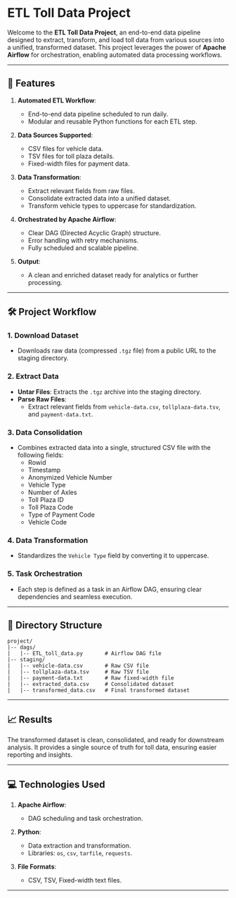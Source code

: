 # ETL Toll Data Project

Welcome to the **ETL Toll Data Project**, an end-to-end data pipeline designed to extract, transform, and load toll data from various sources into a unified, transformed dataset. This project leverages the power of **Apache Airflow** for orchestration, enabling automated data processing workflows.

---

## 🚀 Features

1. **Automated ETL Workflow**:
   - End-to-end data pipeline scheduled to run daily.
   - Modular and reusable Python functions for each ETL step.

2. **Data Sources Supported**:
   - CSV files for vehicle data.
   - TSV files for toll plaza details.
   - Fixed-width files for payment data.

3. **Data Transformation**:
   - Extract relevant fields from raw files.
   - Consolidate extracted data into a unified dataset.
   - Transform vehicle types to uppercase for standardization.

4. **Orchestrated by Apache Airflow**:
   - Clear DAG (Directed Acyclic Graph) structure.
   - Error handling with retry mechanisms.
   - Fully scheduled and scalable pipeline.

5. **Output**:
   - A clean and enriched dataset ready for analytics or further processing.

---

## 🛠️ Project Workflow

### 1. **Download Dataset**
- Downloads raw data (compressed `.tgz` file) from a public URL to the staging directory.

### 2. **Extract Data**
- **Untar Files**: Extracts the `.tgz` archive into the staging directory.
- **Parse Raw Files**:
  - Extract relevant fields from `vehicle-data.csv`, `tollplaza-data.tsv`, and `payment-data.txt`.

### 3. **Data Consolidation**
- Combines extracted data into a single, structured CSV file with the following fields:
  - Rowid
  - Timestamp
  - Anonymized Vehicle Number
  - Vehicle Type
  - Number of Axles
  - Toll Plaza ID
  - Toll Plaza Code
  - Type of Payment Code
  - Vehicle Code

### 4. **Data Transformation**
- Standardizes the `Vehicle Type` field by converting it to uppercase.

### 5. **Task Orchestration**
- Each step is defined as a task in an Airflow DAG, ensuring clear dependencies and seamless execution.

---

## 📂 Directory Structure

```
project/
|-- dags/
|   |-- ETL_toll_data.py       # Airflow DAG file
|-- staging/
|   |-- vehicle-data.csv       # Raw CSV file
|   |-- tollplaza-data.tsv     # Raw TSV file
|   |-- payment-data.txt       # Raw fixed-width file
|   |-- extracted_data.csv     # Consolidated dataset
|   |-- transformed_data.csv   # Final transformed dataset
```

---

## 📈 Results

The transformed dataset is clean, consolidated, and ready for downstream analysis. It provides a single source of truth for toll data, ensuring easier reporting and insights.

---

## 💻 Technologies Used

1. **Apache Airflow**:
   - DAG scheduling and task orchestration.

2. **Python**:
   - Data extraction and transformation.
   - Libraries: `os`, `csv`, `tarfile`, `requests`.

3. **File Formats**:
   - CSV, TSV, Fixed-width text files.

---



